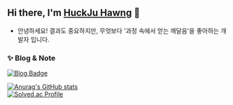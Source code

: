 
## Hi there, I'm [HuckJu Hawng](https://elfin-park-f2a.notion.site/c2063afa319e4062a39c98f7f0f4dba9) 👋
- 안녕하세요! 결과도 중요하지만, 무엇보다 '과정 속에서 얻는 깨달음'을 좋아하는 개발자 입니다.

### ✨ Blog & Note

[![Blog Badge](https://img.shields.io/badge/-Blog-92a8d1?logo=naver&logoColor=white&link=https://blog.naver.com/skygurwn96)](https://blog.naver.com/skygurwn96)   


[![Anurag's GitHub stats](https://github-readme-stats.vercel.app/api?username=huckjuhwang)](https://github.com/anuraghazra/github-readme-stats)<br>
[![Solved.ac Profile](http://mazassumnida.wtf/api/generate_badge?boj=skygurwn96)](https://solved.ac/skygurwn96)

